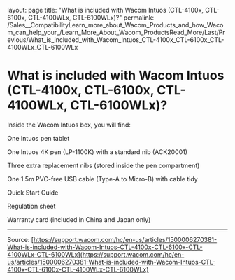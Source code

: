 layout: page
title: "What is included with Wacom Intuos (CTL-4100x, CTL-6100x, CTL-4100WLx, CTL-6100WLx)?"
permalink: /Sales__CompatibilityLearn_more_about_Wacom_Products_and_how_Wacom_can_help_your_/Learn_More_About_Wacom_ProductsRead_More/Last/Previous/What_is_included_with_Wacom_Intuos_CTL-4100x_CTL-6100x_CTL-4100WLx_CTL-6100WLx

# What is included with Wacom Intuos (CTL-4100x, CTL-6100x, CTL-4100WLx, CTL-6100WLx)?

Inside the Wacom Intuos box, you will find:




One Intuos pen tablet




One Intuos 4K pen (LP-1100K) with a standard nib (ACK20001)




Three extra replacement nibs (stored inside the pen compartment)




One 1.5m PVC-free USB cable (Type-A to Micro-B) with cable tidy




Quick Start Guide




Regulation sheet




Warranty card (included in China and Japan only)

---
Source: [https://support.wacom.com/hc/en-us/articles/1500006270381-What-is-included-with-Wacom-Intuos-CTL-4100x-CTL-6100x-CTL-4100WLx-CTL-6100WLx](https://support.wacom.com/hc/en-us/articles/1500006270381-What-is-included-with-Wacom-Intuos-CTL-4100x-CTL-6100x-CTL-4100WLx-CTL-6100WLx)
